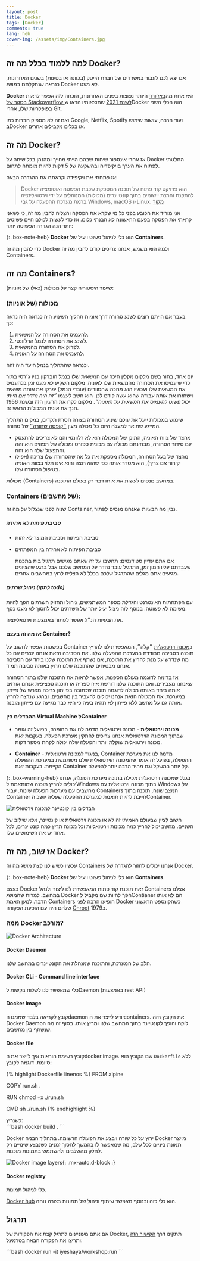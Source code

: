 ```yaml
---
layout: post
title: Docker
tags: [Docker]
comments: true
lang: heb
cover-img: /assets/img/Containers.jpg
---
```

## למה ללמוד בכלל מה זה Docker?
אם יצא לכם לעבור במשרדים של חברת הייטק (בכוונה או בטעות) בשנים האחרונות, כנראה שנתקלתם במושג Docker לא מעט.

 **Docker** היא אחת מה[באזוורד](https://he.wikipedia.org/wiki/%D7%91%D7%90%D7%96%D7%95%D7%95%D7%A8%D7%93)
 היותר נפוצות בשנים האחרונות, הוכחה לזה אפשר לראות [בסקר של Stackoverflow לשנת 2021](https://insights.stackoverflow.com/survey/2021#section-most-popular-technologies-other-tools) שתוצאותיו הראו שDocker הוא הכלי השני בפופלריות שלו, אחרי Git.

ואם זה לא מספיק חברות כמו Google, Netflix, Spotify ועוד הרבה, עושות שימוש בDocker או בכלים מקבילים אחרים.

## מה זה Docker?
אז אחרי אינספור שיחות שבהם הייתי מחייך ומהנהן בכל שיחה על Docker החלטתי לפתוח את הערך בויקיפדיה ובהשקעה של 5 דקות להיות מומחה לתחום.  

אז פתחתי את ויקיפידה וקראתח את ההגדרה הבאה:
> Docker הוא פרויקט קוד פתוח של תוכנה המספקת שכבת הפשטה ואוטומציה להתקנת והרצת יישומים בתוך קונטיינרים (מכולות) המנוהלים על ידי וירטואליזציה ברמת מערכת ההפעלה על גבי Windows, macOS ו-Linux. 
[מקור](https://he.wikipedia.org/wiki/Docker)

אני מוריד את הכובע בפני כל מי שקרא את הפסקה והצליח להבין מה זה, כי כשאני קראתי את הפסקה בפעם הראשונה לא הבנתי כלום. אז כדי לעשות לכולם חיים פשוטים יותר הנה הגדרה הפשוטה יותר:

{: .box-note-heb}
**Docker** הוא כלי לניהול פשוט ויעיל של **Containers**.

כדי להבין מה זה Docker ולמה הוא משמש, אנחנו צריכים קודם להבין מה זה Containers.


## מה זה Containers?

שיעור היסטוריה קצר על מכולות (כאלו של אוניות):
### מכולות (של אוניות)
בעבר אם הייתם רוצים לשנע סחורה דרך אוניות תהליך השינוע היה כנראה היה נראה כך:
1. להעמיס את הסחורה על המשאית.
2. לשנע את הסחורה לנמל הרלוונטי.
3. לפרוק את הסחורה מהמשאית.
4. להעמיס את הסחורה על האוניה.
   
וכנראה שהתהליך בנמל היעד היה זהה. 

יום אחד, בחור בשם מלקום מקלין חיכה עם המשאית שלו בנמל הוברקון בניו ג׳רסי בתור כדי שיעמיסו את הסחורה מהמשאית שלו לאוניה. מלקום השקיע לא מעט זמן בלהעמיס את המשאית שלו ועכשיו הוא מחכה שהסוורים (עובדי הנמל) יפרקו את אותה משאית וישחזרו את אותה עבודה שהוא עשה קודם לכן. הוא חשב לעצמו _״זה היה נהדר אם הייתי יכול פשוט להעמיס את המשאית על האוניה״_. מלקום לקח את הרעיון הזה ובשנת 1956 חנך את אונית המכולות הראשונה.

שימוש במכולות ייעל את עולם שינוע הסחורה בצורה חסרת תקדים, במקום התהליך המייגע שתואר למעלה היום כל מכולה מעין [״קופסה שחורה״](https://he.wikipedia.org/wiki/%D7%A7%D7%95%D7%A4%D7%A1%D7%94_%D7%A9%D7%97%D7%95%D7%A8%D7%94_(%D7%94%D7%A0%D7%93%D7%A1%D7%94)) של סחורה. 
* מהצד של צוות האוניה, התוכן של המכולה הוא לא רלוונטי והם לא צריכים להתעסק עם סידור הסחורה, מבחינתם מכולה עם מכונית ספורט ומכולה של תפוזים היא זהה והתפעול שלה הוא זהה. 
* מהצד של בעל הסחורה, המכולה מספקת את כל מה שהסחורה שלו צריכה (אפילו קירור אם צריך), הוא מסדר אותה כפי שהוא רוצה והוא אינו תלוי בצוות האוניה בטיפול הסחורה שלו.

מכולות (Containers) במחשב מנסים לעשות את אותו דבר רק בעולם התוכנה.

### Containers (של מחשבים):
שניה לפני שנצלול על מה זה Container, נבין מה הבעיות שאנחנו מנסים לפתור.
##### סביבת פיתוח לא אחידה
* סביבת הפיתוח וסביבת המוצר לא זהות
* סביבת הפיתוח לא אחידה בין המפתחים

    אם אתם עדיין סטודנטים: תחשבו על זה שאתם מגישים תרגיל בית בתכנות שעבדתם עליו המון זמן, 
    התרגיל עובד נהדר על המחשב שלכם אבל ברגע שהציונים מגיעים אתם מגלים שהתרגיל שלכם בכלל לא הצליח לרוץ במחשבים אחרים.


##### ניהול שרתים (לתקן todo)
עם הפתחתות האינטרנט והגדלת מספר המשתמשים, ניהול ותחזוק השרתים הפך להיות משימה לא פשוטה. בנוסף לזה ניצול יעיל יותר של השרתים יכול לחסוך לא מעט כסף.

את הבעיות הנ״ל אפשר לפתור באמצעות וירטאליזציה.

#### אז מה זה בעצם Container?

בפשטות אפשר לחשוב על Container כ[מכונה וירטואלית](https://he.wikipedia.org/wiki/%D7%9E%D7%9B%D7%95%D7%A0%D7%94_%D7%95%D7%99%D7%A8%D7%98%D7%95%D7%90%D7%9C%D7%99%D7%AA) ״קלה״, 
המאפשרת לנו להריץ תוכנה בסביבה מבודדת במערכת ההפעלה שלנו. את הסביבה הזאת אנחנו יוצרים עם כל מה שנדרש על מנת להריץ את התוכנה, אם נשתף את התוכנה שלנו ביחד עם הסביבה אנחנו מבטיחים שהתוכנה שלנו תרוץ באותה סביבה תמיד. 

אז בדומה לדוגמה מעולם הספנות, אפשר לראות את התוכנה שלנו בתור הסחורה שאנחנו מעבירים. ואם התוכנה שלנו דורשת איזו ספריה או תוכנה ספציפית אנחנו אורזים אותה ביחד באותה מכולה לדוגמה תוכנה שכתובה בפייתון צריכה מפרש של פייתון במערכת. את המכולה הזאת אנחנו יכולים להעביר בין מחשבים, וברגע שנרצה להריץ אותה גם על מחשב ללא פייתון לא תהיה בעיה כי היא כבר מגיעה עם פייתון מובנה.

#### ההבדלים בין Virtual Machine לContainer

* **מכונה וירטואלית** - מכונה וירטואלית מדמה לנו את החומרה, בפועל זה אומר שבתוך המכונה הוירטואלית אנחנו צריכים להתקין מערכת הפעלה. בעקבות זאת מכונה וירטואלית שוקלת יותר והפעלה שלה יכולה לקחת מספר דקות.
  
* **Container** - בניגוד למכונה וירטואלית, Container מדמה לנו את מערכת ההפעלה, בפועל זה אומר שהמכונה הוירטואלית שלנו משתמשת במערכת ההפעלה הקיימת. בעקבות זאת Container קל יותר במשקל וגם מהיר הרבה יותר להפעלה.

{: .box-warning-heb}
בגלל שמכונה וירטואלית מכילה בתוכה מערכת הפעלה, אנחנו יכולים להריץ תוכנה שמותאמת לWindows בתוך מכונה וירטואלית עם Windows על מחשבים עם מערכות הפעלה שונות. עבור Containers המצב שונה, תוכנה בתוך Container חייבת להיות תואמת למערכת ההפעלה שעליה יושב הContainer.
  
  ![הבדלים בין קונטיינר למכונה וירטואלית](https://www.docker.com/sites/default/files/d8/2018-11/docker-containerized-and-vm-transparent-bg.png)

חשוב לציין שבעולם האמיתי זה לא או מכונה וירטואלית או קונטיינר, אלא שילוב של השניים. מחשב יכול להריץ כמה מכונות וירטואליות וכל מכונה תריץ כמה קונטיינרים, לכל אחד יש את השימושים שלו.
## אז שוב, מה זה Docker? 
עכשיו כשיש לנו קצת מושג מה זה Containers אנחנו יכולים לחזור להגדרה של Docker.

{: .box-note-heb}
**Docker** הוא כלי לניהול פשוט ויעיל של **Containers**.

בעצם Docker זאת תוכנת קוד פתוח המאפשרת לנו ליצור ולנהל Containers אצלנו במחשב. למרות שהמושג Docker הפך להיות שם מקביל לContianer הם לא אותו הדבר. למען האמת Containers הופיעו הרבה לפני Docker כשהקונספט הראשוני שלהם היה עם הופעת הפקודה [Chroot](https://en.wikipedia.org/wiki/Chroot) ב1979. 

### ממה Docker מורכב?

![Docker Architecture](https://docs.docker.com/engine/images/architecture.svg)

#### Docker Daemon
הלב של המערכת, והתוכנה שמנהלת את הקונטיינרים במחשב שלנו. 

#### Docker CLi - Command line interface
 כלי שמאפשר לנו לשלוח בקשות לDaemon (באמצעות rest API)

#### Docker image
קובץ לקריאה בלבד שממנו הdaemon יודע לייצר את הcontainers. את הקובץ הזה Docker Daemon לוקח והופך לקונטיינר בתוך המחשב שלנו ומריץ אותו. בסוף זה מה שנשתף בין מחשבים.

#### Docker file
קובץ רשימת הוראות איך לייצר את הdocker image.
שם הקובץ הוא `Dockerfile` ללא סיומת.
דוגמה לקובץ:
<div dir="ltr" markdown="1">
{% highlight Dockerfile linenos %}
FROM alpine

COPY run.sh .

RUN chmod +x ./run.sh

CMD sh ./run.sh
{% endhighlight %}
</div>
כשנריץ:
<div dir="ltr" markdown="1">
```bash
docker build .
```
</div>

Docker ירוץ על כל שורה ויבצע את הפעולה הרשומה. בתהליך הבניה Docker מייצר תמונת ביניים לכל שלב, מה שמאפשר לו בהמשך לחסוך זמנים כשנבצע שינויים רק לחלק מהשלבים ולהשתמש בתמונות מוכנות.

![Docker image layers](https://static.packt-cdn.com/products/9781788992329/graphics/assets/5c8fd414-799b-43e3-9623-0dcbdabfe7ff.png){: .mx-auto.d-block :}

#### Docker registry
כלי לניהול תמונות.

[Docker hub](https://hub.docker.com/) הוא כלי כזה ובנוסף מאפשר שיתוף וניהול של תמונות בצורה נוחה. 

## תרגול

אם אתם מעוניינים לתרגל קצת את הפקודות של Docker, תתקינו דרך [הקישור הזה](https://docs.docker.com/get-docker/) ותריצו את הפקודה הבאה בטרמינל:

<div dir="ltr" markdown="1">
```bash
docker run -it iyeshaya/workshop:run
```
</div>
